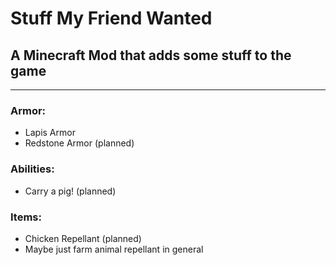 # Stuff My Friend Wanted
## A Minecraft Mod that adds some stuff to the game

----

### Armor:
- Lapis Armor
- Redstone Armor (planned)

### Abilities:
- Carry a pig! (planned)

### Items:
- Chicken Repellant (planned)
- Maybe just farm animal repellant in general

